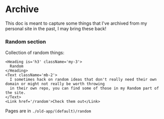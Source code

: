 # Archive

This doc is meant to capture some things that I've archived from my personal
site in the past, I may bring these back!

### Random section

Collection of random things:

```tsx
<Heading is='h3' className='my-3'>
  Random
</Heading>
<Text className='mb-2'>
  I sometimes hack on random ideas that don't really need their own domain or might not really be worth throwing
  in their own repo, you can find some of those in my Random part of the site.
</Text>
<Link href='/random'>Check them out</Link>
```

Pages are in `./old-app/(default)/random`
